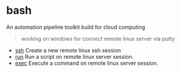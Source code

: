 ﻿# bash

An automation pipeline toolkit build for cloud computing
> working on windows for connect remote linux server via putty

+ [ssh](bash/ssh.1) Create a new remote linux ssh session
+ [run](bash/run.1) Run a script on remote linux server session.
+ [exec](bash/exec.1) Execute a command on remote linux server session.
